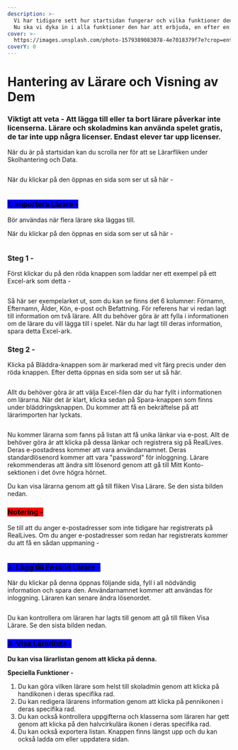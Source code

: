```yaml
---
description: >-
  Vi har tidigare sett hur startsidan fungerar och vilka funktioner den erbjuder.
  Nu ska vi dyka in i alla funktioner den har att erbjuda, en efter en.
cover: >-
  https://images.unsplash.com/photo-1579389083078-4e7018379f7e?crop=entropy&cs=srgb&fm=jpg&ixid=M3wxOTcwMjR8MHwxfHNlYXJjaHwxfHxtYW5hZ2V8ZW58MHx8fHwxNzA5MjA4Nzg4fDA&ixlib=rb-4.0.3&q=85
coverY: 0
---
```


# Hantering av Lärare och Visning av Dem

### Viktigt att veta - Att lägga till eller ta bort lärare påverkar inte licenserna. Lärare och skoladmins kan använda spelet gratis, de tar inte upp några licenser. Endast elever tar upp licenser.&#x20;

När du är på startsidan kan du scrolla ner för att se Lärarfliken under Skolhantering och Data.&#x20;

<figure><img src="../.gitbook/assets/Screenshot 2024-02-29 102011 (1).png" alt=""><figcaption></figcaption></figure>

När du klickar på den öppnas en sida som ser ut så här -&#x20;

<figure><img src="../.gitbook/assets/Screenshot 2024-02-29 133131.png" alt=""><figcaption></figcaption></figure>


### <mark style="background-color:blue;">1. Importera Lärare -</mark>&#x20;

Bör användas när flera lärare ska läggas till.

När du klickar på den öppnas en sida som ser ut så här -

<figure><img src="../.gitbook/assets/Screenshot 2024-02-29 133553.png" alt=""><figcaption></figcaption></figure>

### Steg 1 -

Först klickar du på den röda knappen som laddar ner ett exempel på ett Excel-ark som detta -

<figure><img src="../.gitbook/assets/Screenshot 2024-02-29 133549.png" alt=""><figcaption></figcaption></figure>

Så här ser exempelarket ut, som du kan se finns det 6 kolumner: Förnamn, Efternamn, Ålder, Kön, e-post och Befattning. För referens har vi redan lagt till information om två lärare. Allt du behöver göra är att fylla i informationen om de lärare du vill lägga till i spelet. När du har lagt till deras information, spara detta Excel-ark.

### Steg 2 -

Klicka på Bläddra-knappen som är markerad med vit färg precis under den röda knappen. Efter detta öppnas en sida som ser ut så här.

<figure><img src="../.gitbook/assets/Screenshot 2024-02-29 133927.png" alt=""><figcaption></figcaption></figure>

Allt du behöver göra är att välja Excel-filen där du har fyllt i informationen om lärarna. När det är klart, klicka sedan på Spara-knappen som finns under bläddringsknappen. Du kommer att få en bekräftelse på att lärarimporten har lyckats.&#x20;

<figure><img src="../.gitbook/assets/Screenshot 2024-02-29 134131.png" alt=""><figcaption></figcaption></figure>

Nu kommer lärarna som fanns på listan att få unika länkar via e-post. Allt de behöver göra är att klicka på dessa länkar och registrera sig på RealLives. Deras e-postadress kommer att vara användarnamnet. Deras standardlösenord kommer att vara "password" för inloggning. Lärare rekommenderas att ändra sitt lösenord genom att gå till Mitt Konto-sektionen i det övre högra hörnet.

Du kan visa lärarna genom att gå till fliken Visa Lärare. Se den sista bilden nedan.&#x20;

### <mark style="background-color:red;">Notering -</mark>&#x20;

Se till att du anger e-postadresser som inte tidigare har registrerats på RealLives. Om du anger e-postadresser som redan har registrerats kommer du att få en sådan uppmaning -&#x20;

<figure><img src="../.gitbook/assets/Screenshot 2024-02-29 134102.png" alt=""><figcaption></figcaption></figure>


### <mark style="background-color:blue;">2. Lägg till Enskild Lärare -</mark>&#x20;

När du klickar på denna öppnas följande sida, fyll i all nödvändig information och spara den. Användarnamnet kommer att användas för inloggning. Läraren kan senare ändra lösenordet.

<figure><img src="../.gitbook/assets/Screenshot 2024-02-29 135001.png" alt=""><figcaption></figcaption></figure>

Du kan kontrollera om läraren har lagts till genom att gå till fliken Visa Lärare. Se den sista bilden nedan.


### <mark style="background-color:blue;">3. Visa Lärarlista -</mark>&#x20;

**Du kan visa lärarlistan genom att klicka på denna.**

**Speciella Funktioner -**&#x20;

1. Du kan göra vilken lärare som helst till skoladmin genom att klicka på handikonen i deras specifika rad.
2. Du kan redigera lärarens information genom att klicka på pennikonen i deras specifika rad.
3. Du kan också kontrollera uppgifterna och klasserna som läraren har gett genom att klicka på den halvcirkulära ikonen i deras specifika rad.
4. Du kan också exportera listan. Knappen finns längst upp och du kan också ladda om eller uppdatera sidan.

<figure><img src="../.gitbook/assets/Screenshot 2024-02-29 135053.png" alt=""><figcaption></figcaption></figure>
